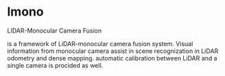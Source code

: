 <h1>lmono </h1> LIDAR-Monocular Camera Fusion

is a framework of LiDAR-monocular camera fusion system. Visual information from monocular camera assist in scene recognization in LiDAR odometry and dense mapping.
automatic calibration between LiDAR and a single camera is procided as well.
